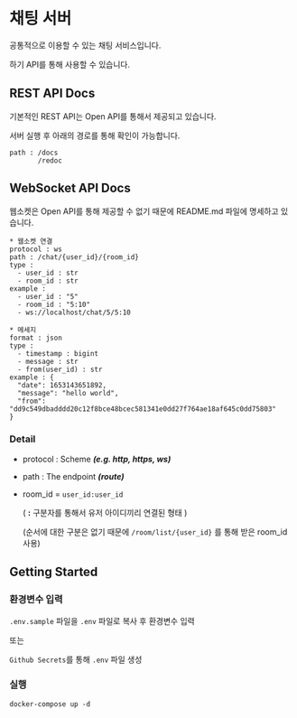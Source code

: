 # 채팅 서버
공통적으로 이용할 수 있는 채팅 서비스입니다.

하기 API를 통해 사용할 수 있습니다.

## REST API Docs
기본적인 REST API는 Open API를 통해서 제공되고 있습니다.

서버 실행 후 아래의 경로를 통해 확인이 가능합니다.
```
path : /docs
       /redoc
```

## WebSocket API Docs
웹소켓은 Open API를 통해 제공할 수 없기 때문에 README.md 파일에 명세하고 있습니다.
```
* 웹소켓 연결
protocol : ws
path : /chat/{user_id}/{room_id}
type :
  - user_id : str
  - room_id : str
example :
  - user_id : "5"
  - room_id : "5:10"
  - ws://localhost/chat/5/5:10

* 메세지
format : json
type :
  - timestamp : bigint
  - message : str
  - from(user_id) : str
example : {
  "date": 1653143651892,
  "message": "hello world",
  "from": "dd9c549dbadddd20c12f8bce48bcec581341e0dd27f764ae18af645c0dd75803"
}
```
### Detail
* protocol : Scheme ***(e.g. http, https, ws)***
* path : The endpoint ***(route)***
* room_id = `user_id:user_id`

  ( **:** 구분자를 통해서 유저 아이디끼리 연결된 형태 )

  (순서에 대한 구분은 없기 때문에 `/room/list/{user_id}` 를 통해 받은 room_id 사용)


## Getting Started

### 환경변수 입력

`.env.sample` 파일을 `.env` 파일로 복사 후 환경변수 입력

또는

`Github Secrets`를 통해 `.env` 파일 생성

### 실행
```
docker-compose up -d
```
